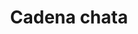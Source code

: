 ---
title: Cadena chata
date: 
draft: false

# descripcion
description : Cadena de plata (varias medidas)

materials: Plata 925

color: Plateado

dimensions: 42cm (única medida)

code: 04-12-0076

type: "Colgantes"

categories: []

# Images
# first image will be shown in the product page
images:
  # - image: "images/path_to_image"
  # La ubicacion de las imagenes es imagenes/Colgantes/Colgantes.Cadenas/04-12-0076-cadena-chata
  - image: "./images/colgantes/cadenas/04-12-0076-cadena-chata_a.JPG"
  - image: "./images/colgantes/cadenas/04-12-0076-cadena-chata_b.JPG"
---